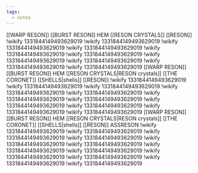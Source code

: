 ```yaml
---
tags:
  - notes
---
```

[[WARP RESON]]
[[BURST RESON]]
HEM [[RESON CRYSTALS]]
[[RESON]]
!wikify 1331844149493629019
!wikify 1331844149493629019
!wikify 1331844149493629019
!wikify 1331844149493629019
!wikify 1331844149493629019
!wikify 1331844149493629019
!wikify 1331844149493629019
!wikify 1331844149493629019
!wikify 1331844149493629019
!wikify 1331844149493629019
[[WARP RESON]]
[[BURST RESON]]
HEM [[RESON CRYSTALS|RESON crystals]]
[[THE CORONET]] [[SHELLS|shells]] [[RESON]]
!wikify 1331844149493629019
!wikify 1331844149493629019
!wikify 1331844149493629019
!wikify 1331844149493629019
!wikify 1331844149493629019
!wikify 1331844149493629019
!wikify 1331844149493629019
!wikify 1331844149493629019
!wikify 1331844149493629019
!wikify 1331844149493629019
!wikify 1331844149493629019
[[WARP RESON]]
[[BURST RESON]]
HEM [[RESON CRYSTALS|RESON crystals]]
[[THE CORONET]] [[SHELLS|shells]] [[RESON]] ASSRESON
!wikify 1331844149493629019
!wikify 1331844149493629019
!wikify 1331844149493629019
!wikify 1331844149493629019
!wikify 1331844149493629019
!wikify 1331844149493629019
!wikify 1331844149493629019
!wikify 1331844149493629019
!wikify 1331844149493629019
!wikify 1331844149493629019
!wikify 1331844149493629019
!wikify 1331844149493629019
